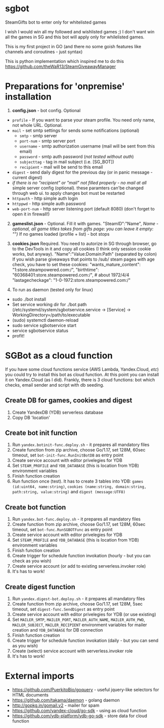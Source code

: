 # sgbot

SteamGifts bot to enter only for whitelisted games

I wish I would win all my followed and wishlisted games ;) I don't want win all the games in SG and this bot will apply only for whilelisted games.

This is my first project in GO (and there no some goish features like channels and coroutines - just syntax)

This is python implementation which inspired me to do this
https://github.com/theWaR13/SteamGiveawayManager

# Preparations for 'onpremise' installation
1. **config.json** - bot config. Optional
 + `profile` - If you want to parse your steam profile. You need only name, not whole URL. Optional.
 + `mail` - set smtp settings for sends some notifications (optional)
   * `smtp` - smtp server
   * `port-num` - smtp server port
   * `username` - smtp authorization username (mail will be sent from this email)
   * `password` - smtp auth password (*not tested without auth*)
   * `subjecttag` - tag in mail subject (i.e. [SG_BOT])
   * `recipient` - mail will be send to this email
 + `digest` - send daily digest for the previous day (or in panic message - current digest)
 + *if there is no "recipient" or "mail" not filled properly - no mail at all*
 simple server config (optional). these paramters can'be changed through web ui. to apply changes bot must be restarted
 + `httpauth` - http simple auth login
 + `httppwd` - http simple auth password
 + `web-port-num` - http server listening port (default 8080) (don't forget to open it in firewall!)
2. **gameslist.json** - Optional. Fill it with games. "SteamID":"Name", *Name - optional, all game titles takes from gifts page: you can leave it empty: "")* If no games loaded (profile + list) - bot stops
3. **cookies.json** Required. You need to autorize in SG through browser, go to the DevTools in it and copy all cookies (I think only session cookie works, but anyway). "Name":"Value:Domain:Path" (separated by colon)
If you wish parse giveaways that points to /sub/ steam pages with age check, you have to set these cookies:
    "wants_mature_content": "1:store.steampowered.com:/",
    "birthtime": "60368401:store.steampowered.com:/", # about 1972/4/4
    "lastagecheckage": "1-0-1972:store.steampowered.com:/"

4. To run as daemon (tested only for linux)
  * sudo ./bot install
  * Set service working dir for ./bot path (/etc/systemd/system/sgbotservice.service -> [Service] -> WorkingDirectory=/path/to/executable
  * (sudo) systemctl daemon-reload
  * sudo service sgbotservice start
  * service sgbotservice status
  * profit!

# SGBot as a cloud function
If you have some cloud functions service (AWS Lambda, Yandex.Cloud, _etc_) you could try to install this bot as cloud function. At this point you can install it on Yandex.Cloud (as I did).
Frankly, there is 3 cloud functions: bot which checks, email sender and script with db seeding.

## Create DB for games, cookies and digest
1. Create YandexDB (YDB) serverless database
2. Copy DB 'location'

## Create bot init function
1. Run `yandex.botinit-func.deploy.sh` - it prepares all mandatory files
2. Create function from zip archive, choose Go/1.17, set 128M, 60sec timeout, set `bot-init-func.RunInitBotDB` as entry point
3. Create service account with editor privelegies for YDB
4. Set `STEAM_PROFILE` and `YDB_DATABASE` (this is location from YDB) environment variables
5. Finish function creation
6. Run function once (test). It has to create 3 tables into YDB: `games (id:uint64, name:string)`, `cookies (name:string, domain:string, path:string, value:string)` and `digest (message:UTF8)`

## Create bot function
1. Run `yandex.bot-func.deploy.sh` - it prepares all mandatory files
2. Create function from zip archive, choose Go/1.17, set 128M, 60sec timeout, set `bot-func.RunSGBOTFunc` as entry point
3. Create service account with editor privelegies for YDB
4. Set `STEAM_PROFILE` and `YDB_DATABASE` (this is location from YDB) environment variables
5. Finish function creation
6. Create trigger for schedule function invokation (hourly - but you can check as you wish)
7. Create service account (or add to existing serverless.invoker role)
8. It's has to work!

## Create digest function
1. Run `yandex.digest-bot.deploy.sh` - it prepares all mandatory files
2. Create function from zip archive, choose Go/1.17, set 128M, 5sec timeout, set `digest-func.SendDigest` as entry point
3. Create service account with editor privelegies for YDB (or use existing)
4. Set `MAILER_SMTP`, `MAILER_PORT`, `MAILER_AUTH_NAME`, `MAILER_AUTH_PWD`, `MAILER_SUBJECT`, `MAILER_RECIPIENT` environment variables for mailer creation and `YDB_DATABASE` for DB connection
5. Finish function creation
6. Create trigger for schedule function invokation (daily - but you can send as you wish)
7. Create (select) service account with serverless.invoker role
8. It's has to work!

# External imports
* https://github.com/PuerkitoBio/goquery - useful jquery-like selectors for HTML documents
* https://github.com/takama/daemon - golang daemon
* http://gopkg.in/gomail.v2 - mailer for spam
* https://github.com/yandex-cloud/go-sdk - using as cloud function
* https://github.com/ydb-platform/ydb-go-sdk - store data for cloud function
